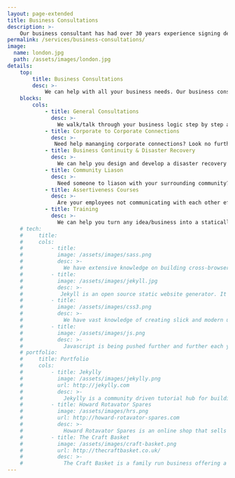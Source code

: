 ```yaml
---
layout: page-extended
title: Business Consultations
description: >-
    Our business consultant has had over 30 years experience signing deals with blue chip companies all around the world. He has saved companies millions in supplier costs/overhead costs over the years and can do the same for your company. Get in contact and let's chat today!
permalink: /services/business-consultations/
image:
  name: london.jpg
  path: /assets/images/london.jpg
details:
    top:
        title: Business Consultations
        desc: >-
            We can help with all your business needs. Our business consultant has had over 30 years experience signing deals with blue chip companies all around the world and has won business personality of the year for London/Essex/Hertfordshire twice!
    blocks: 
        cols: 
            - title: General Consultations
              desc: >-
                We walk/talk through your business logic step by step and guage what we can do to help. Let us pay you a vist and get the ball rolling - we will always give you our costs before we visit so you're not left in the dark. 
            - title: Corporate to Corporate Connections
              desc: >-
               Need help mananging corporate connections? Look no further! Our senior business consultant will take care of everything. Being an expert in talking to people is what you need and he's got it. Let us send him in to help today.
            - title: Business Continuity & Disaster Recovery
              desc: >-
                We can help you design and develop a disaster recovery plan so you don't have to lose sleep. We can take any systems that you use day to day and back up via a technology that describes your infrastructure so you can always deploy again with multiple infrastructure providers such as AWS/Azure.
            - title: Community Liason
              desc: >-
                Need someone to liason with your surrounding community? Our business consultant has closely liasoned with the ministry of justice, many local councils and community projects. 
            - title: Assertiveness Courses
              desc: >-
                Are your employees not communicating with each other effectively? We can help bring them to life with our assertiveness courses which will bring your teams out of their shells and full speed ahead. Communication is key and we know it!
            - title: Training
              desc: >-
                We can help you turn any idea/business into a statically hosted website. Whether it's an online shop, blog or social network - we've got you covered.
    # tech: 
    #     title: 
    #     cols: 
    #         - title: 
    #           image: /assets/images/sass.png
    #           desc: >-
    #             We have extensive knowledge on building cross-browser websites that look and feel just right. Sass helps us create amazing websites quicker than ever before. We work hard and efficiently - that's why sass suits!
    #         - title: 
    #           image: /assets/images/jekyll.jpg
    #           desc: >-
    #            Jekyll is an open source static website generator. It is perfect for building advanced static websites and themes which means you can have as much flexiblity as you want.
    #         - title: 
    #           image: /assets/images/css3.png
    #           desc: >-
    #             We have vast knowledge of creating slick and modern user interfaces for web applications. Do you have something on paper or in your head that you want to transfer to the web? We can help.
    #         - title: 
    #           image: /assets/images/js.png
    #           desc: >- 
    #             Javascript is being pushed further and further each year with more frameworks using javascript as their core component. We can build your website using Angular, NodeJS or JQuery.
    # portfolio:
    #     title: Portfolio 
    #     cols:
    #         - title: Jekylly
    #           image: /assets/images/jekylly.png
    #           url: http://jekylly.com
    #           desc: >-
    #             Jekylly is a community driven tutorial hub for building Jekyll websites.
    #         - title: Howard Rotavator Spares
    #           image: /assets/images/hrs.png
    #           url: http://howard-rotavator-spares.com
    #           desc: >-
    #             Howard Rotavator Spares is an online shop that sells new/used rotavator parts.
    #         - title: The Craft Basket
    #           image: /assets/images/craft-basket.png
    #           url: http://thecraftbasket.co.uk/
    #           desc: >-
    #             The Craft Basket is a family run business offering a variety of knitting/sewing products and more.
---
```

